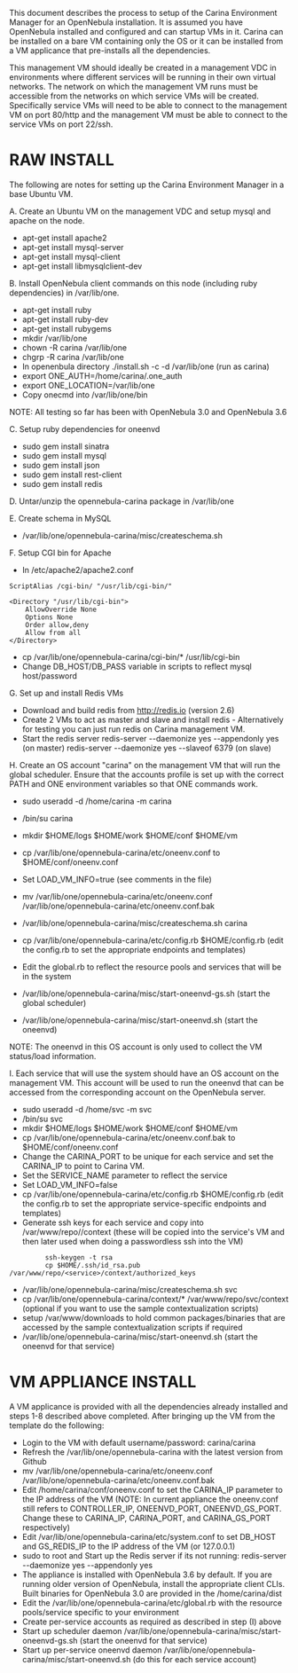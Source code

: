 
This document describes the process to setup of the Carina Environment 
Manager for an OpenNebula installation. It is assumed you have OpenNebula
installed and configured and can startup VMs in it. Carina can be installed
on a bare VM containing only the OS or it can be installed from a VM
applicance that pre-installs all the dependencies. 

This management VM should ideally be created in a management VDC in 
environments where different services will be running in their own virtual
networks.  The network on which the management VM runs must be accessible 
from the  networks on which service VMs will be created.  Specifically 
service VMs 
will need to be able to connect to the management VM on port 80/http and the 
management VM must be able to connect to the service VMs on port 22/ssh.

RAW INSTALL
===========

The following are notes for setting up the Carina Environment Manager in a 
base Ubuntu VM. 

A. Create an Ubuntu VM on the management VDC and setup mysql and apache on 
   the node.

  * apt-get install apache2
  * apt-get install mysql-server
  * apt-get install mysql-client
  * apt-get install libmysqlclient-dev 

B. Install OpenNebula client commands on this node (including ruby dependencies) in /var/lib/one. 

   * apt-get install ruby
   * apt-get install ruby-dev
   * apt-get install rubygems
   * mkdir /var/lib/one
   * chown -R carina /var/lib/one
   * chgrp -R carina /var/lib/one
   * In openenbula directory ./install.sh -c -d /var/lib/one (run as carina)
   * export ONE_AUTH=/home/carina/.one_auth
   * export ONE_LOCATION=/var/lib/one
   * Copy onecmd into /var/lib/one/bin

NOTE: All testing so far has been with OpenNebula 3.0 and OpenNebula 3.6

C. Setup ruby dependencies for oneenvd

   * sudo gem install sinatra
   * sudo gem install mysql
   * sudo gem install json
   * sudo gem install rest-client
   * sudo gem install redis

D. Untar/unzip the opennebula-carina package in /var/lib/one

E. Create schema in MySQL

  * /var/lib/one/opennebula-carina/misc/createschema.sh 

F. Setup CGI bin for Apache

  * In /etc/apache2/apache2.conf

~~~
ScriptAlias /cgi-bin/ "/usr/lib/cgi-bin/"

<Directory "/usr/lib/cgi-bin">
    AllowOverride None
    Options None
    Order allow,deny
    Allow from all
</Directory>
~~~


   *  cp /var/lib/one/opennebula-carina/cgi-bin/* /usr/lib/cgi-bin
   *  Change DB_HOST/DB_PASS variable in scripts to reflect mysql host/password 


G. Set up and install Redis VMs

   * Download and build redis from http://redis.io (version 2.6)
   * Create 2 VMs to act as master and slave and install redis - Alternatively for testing you can just run redis on Carina management VM.
   * Start the redis server
         redis-server --daemonize yes --appendonly yes (on master)
         redis-server --daemonize yes --slaveof  <masterip> 6379 (on slave)

H. Create an OS account "carina"  on the management VM that will run the 
   global scheduler. Ensure that the accounts profile is set up with
   the correct PATH and ONE environment variables so that ONE commands work.

   * sudo useradd -d /home/carina -m carina
   * /bin/su carina
   * mkdir $HOME/logs $HOME/work $HOME/conf $HOME/vm
   * cp /var/lib/one/opennebula-carina/etc/oneenv.conf to $HOME/conf/oneenv.conf
   * Set LOAD_VM_INFO=true (see comments in the file)
   *  mv /var/lib/one/opennebula-carina/etc/oneenv.conf  /var/lib/one/opennebula-carina/etc/oneenv.conf.bak
   * /var/lib/one/opennebula-carina/misc/createschema.sh  carina
   * cp /var/lib/one/opennebula-carina/etc/config.rb $HOME/config.rb
    (edit the config.rb to set the appropriate endpoints and templates)
   * Edit the global.rb to reflect the resource pools and services that will be in the system

   *  /var/lib/one/opennebula-carina/misc/start-oneenvd-gs.sh (start the global scheduler)
   * /var/lib/one/opennebula-carina/misc/start-oneenvd.sh (start the oneenvd)


NOTE: The oneenvd in this OS account is only used to collect the VM status/load
information.

I. Each service that will use the system should have an OS account on the
management VM. This account will be used to run the oneenvd that can be 
accessed from the corresponding account on the OpenNebula server.

   * sudo useradd -d /home/svc -m svc
   * /bin/su svc
   * mkdir $HOME/logs $HOME/work $HOME/conf $HOME/vm
   * cp /var/lib/one/opennebula-carina/etc/oneenv.conf.bak to $HOME/conf/oneenv.conf
   * Change the CARINA_PORT to be unique for each service and set the CARINA_IP to point to Carina VM. 
   * Set the SERVICE_NAME parameter to reflect the service
   * Set LOAD_VM_INFO=false 
   * cp /var/lib/one/opennebula-carina/etc/config.rb $HOME/config.rb
    (edit the config.rb to set the appropriate service-specific endpoints and 
    templates)
   *  Generate ssh keys for each service and copy into /var/www/repo/<service>/context (these will be copied into the service's VM and then later used when doing a passwordless ssh into the VM)

~~~
         ssh-keygen -t rsa
         cp $HOME/.ssh/id_rsa.pub /var/www/repo/<service>/context/authorized_keys
~~~

   *  /var/lib/one/opennebula-carina/misc/createschema.sh svc
   *  cp /var/lib/one/opennebula-carina/context/*  /var/www/repo/svc/context (optional if you want to use the sample contextualization scripts)
   * setup /var/www/downloads to hold common packages/binaries that are 
   accessed by the sample contextualization scripts if required
   * /var/lib/one/opennebula-carina/misc/start-oneenvd.sh (start the oneenvd for that service)

VM APPLIANCE INSTALL
====================

A VM applicance is provided with all the dependencies already installed and
steps 1-8 described above completed. After bringing up the VM from the 
template do the following:

* Login to the VM with default username/password: carina/carina
* Refresh the /var/lib/one/opennebula-carina with the latest version from
  Github
*  mv /var/lib/one/opennebula-carina/etc/oneenv.conf  /var/lib/one/opennebula-carina/etc/oneenv.conf.bak
* Edit /home/carina/conf/oneenv.conf to set the CARINA_IP parameter to 
  the IP address of the VM (NOTE: In current appliance the oneenv.conf still refers to CONTROLLER_IP, ONEENVD_PORT, ONEENVD_GS_PORT. Change these to CARINA_IP, CARINA_PORT, and CARINA_GS_PORT respectively)
* Edit /var/lib/one/opennebula-carina/etc/system.conf to set DB_HOST and 
  GS_REDIS_IP to the IP address of the VM (or 127.0.0.1)
* sudo to root and Start up the Redis server if its not running:
         redis-server --daemonize yes --appendonly yes 
* The appliance is installed with OpenNebula 3.6 by default. If you are
  running older version of OpenNebula, install the appropriate client CLIs.
  Built binaries for OpenNebula 3.0 are provided in the /home/carina/dist
* Edit the /var/lib/one/opennebula-carina/etc/global.rb with the resource 
  pools/service specific to your environment
* Create per-service accounts as required as described in step (I) above
* Start up scheduler daemon /var/lib/one/opennebula-carina/misc/start-oneenvd-gs.sh (start the oneenvd for that service)
* Start up per-service oneenvd daemon /var/lib/one/opennebula-carina/misc/start-oneenvd.sh (do this for each service account)

